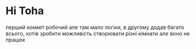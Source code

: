 # Hi Toha

перший комміт робочий але там мало логіки, в другому додав багато всього, хотів зробити можливість створювати різні кімнати але воно не працює
